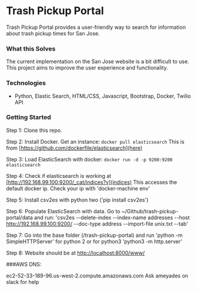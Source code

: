 # Trash Pickup Portal

Trash Pickup Portal provides a user-friendly way to search for information about trash pickup times for San Jose.

### What this Solves
The current implementation on the San Jose website is a bit difficult to use. This project aims to improve the user experience and functionality.

### Technologies

* Python, Elastic Search, HTML/CSS, Javascript, Bootstrap, Docker, Twilio API

### Getting Started

Step 1: Clone this repo.  

Step 2: Install Docker.  Get an instance: `docker pull elasticsearch`
This is from [https://github.com/dockerfile/elasticsearch](here)

Step 3: Load ElasticSearch with docker: `docker run -d -p 9200:9200 elasticsearch`

Step 4: Check if elasticsearch is working at [http://192.168.99.100:9200/_cat/indices?v](indices)
This accesses the default docker ip.  Check your ip with 'docker-machine env'

Step 5: Install csv2es with python two ('pip install csv2es')

Step 6: Populate ElasticSearch with data.  Go to ~/Github/trash-pickup-portal/data and run:
'csv2es --delete-index --index-name addresses --host http://192.168.99.100:9200/ --doc-type address --import-file unix.txt --tab'

Step 7: Go into the base folder (/trash-pickup-portal) and run 'python -m SimpleHTTPServer' for python 2 or for python3 'python3 -m http.server' 

Step 8: Website should be at [http://localhost:8000/www/](localhost:8000/www/)

###AWS DNS:

ec2-52-33-189-96.us-west-2.compute.amazonaws.com
Ask ameyades on slack for help
